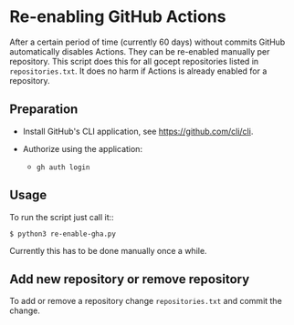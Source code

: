 # Re-enabling GitHub Actions

After a certain period of time (currently 60 days) without commits GitHub
automatically disables Actions. They can be re-enabled manually per repository.
This script does this for all gocept repositories listed in `repositories.txt`.
It does no harm if Actions is already enabled for a repository.

## Preparation

* Install GitHub's CLI application, see https://github.com/cli/cli.

* Authorize using the application:

  - ``gh auth login``

## Usage

To run the script just call it::

    $ python3 re-enable-gha.py

Currently this has to be done manually once a while.

## Add new repository or remove repository

To add or remove a repository change `repositories.txt` and commit the change.
